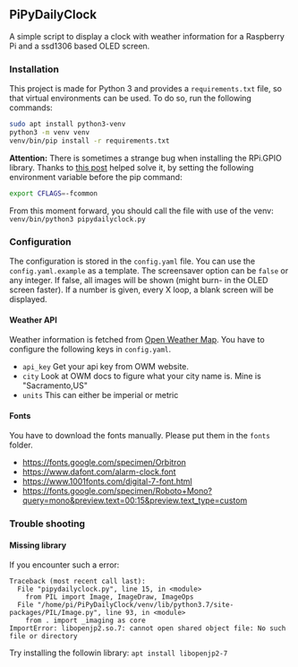## PiPyDailyClock

A simple script to display a clock with weather information for a Raspberry Pi and a ssd1306 based
OLED screen.

### Installation
This project is made for Python 3 and provides a `requirements.txt` file, so that virtual environments
can be used. To do so, run the following commands:
```bash
sudo apt install python3-venv
python3 -m venv venv
venv/bin/pip install -r requirements.txt
```
**Attention:** There is sometimes a strange bug when installing the RPi.GPIO library. Thanks to [this
post](https://askubuntu.com/a/1330210) helped solve it, by setting the following environment variable
before the pip command:
```bash
export CFLAGS=-fcommon
```

From this moment forward, you should call the file with use of the venv:
`venv/bin/python3 pipydailyclock.py`

### Configuration
The configuration is stored in the `config.yaml` file. You can use the `config.yaml.example` as
a template.
The screensaver option can be `false` or any integer. If false, all images will be shown (might burn-
in the OLED screen faster). If a number is given, every X loop, a blank screen will be displayed.

#### Weather API
Weather information is fetched from [Open Weather Map](https://openweathermap.org/api). You have
to configure the following keys in `config.yaml`.

* `api_key` Get your api key from OWM website.
* `city` Look at OWM docs to figure what your city name is. Mine is "Sacramento,US"
* `units` This can either be imperial or metric

#### Fonts

You have to download the fonts manually. Please put them in the `fonts` folder.
* https://fonts.google.com/specimen/Orbitron
* https://www.dafont.com/alarm-clock.font
* https://www.1001fonts.com/digital-7-font.html
* https://fonts.google.com/specimen/Roboto+Mono?query=mono&preview.text=00:15&preview.text_type=custom

### Trouble shooting
#### Missing library
If you encounter such a error:
```
Traceback (most recent call last):
  File "pipydailyclock.py", line 15, in <module>
    from PIL import Image, ImageDraw, ImageOps
  File "/home/pi/PiPyDailyClock/venv/lib/python3.7/site-packages/PIL/Image.py", line 93, in <module>
    from . import _imaging as core
ImportError: libopenjp2.so.7: cannot open shared object file: No such file or directory
```
Try installing the followin library:
`apt install libopenjp2-7`
